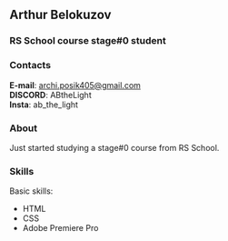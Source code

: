 ## Arthur Belokuzov ##
### RS School course stage#0 student ###

### Contacts ###

**E-mail**: archi.posik405@gmail.com  
**DISCORD**: ABtheLight  
**Insta**: ab_the_light

### About ###

Just started studying a stage#0 course from RS School.

### Skills ###

Basic skills:
* HTML
* CSS
* Adobe Premiere Pro




